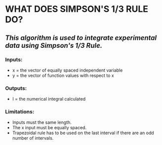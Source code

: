 # WHAT DOES SIMPSON'S 1/3 RULE DO?
## *This algorithm is used to integrate experimental data using Simpson's 1/3 Rule.*

### Inputs:
* x = the vector of equally spaced independent variable
* y = the vector of function values with respect to x

### Outputs:
* I = the numerical integral calculated

### Limitations:
* Inputs must the same length.
* The x input must be equally spaced.
* Trapezoidal rule has to be used on the last interval if there are an odd number of intervals.
